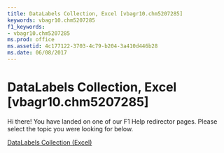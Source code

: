 ```yaml
---
title: DataLabels Collection, Excel [vbagr10.chm5207285]
keywords: vbagr10.chm5207285
f1_keywords:
- vbagr10.chm5207285
ms.prod: office
ms.assetid: 4c177122-3703-4c79-b204-3a410d446b28
ms.date: 06/08/2017
---
```



# DataLabels Collection, Excel [vbagr10.chm5207285]

Hi there! You have landed on one of our F1 Help redirector pages. Please select the topic you were looking for below.

[DataLabels Collection (Excel)](http://msdn.microsoft.com/library/597c7269-71ed-5dcc-af6b-34dc908e9d58%28Office.15%29.aspx)

